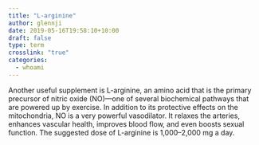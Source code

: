 ```yaml
---
title: "L-arginine"
author: glennji
date: 2019-05-16T19:58:10+10:00
draft: false
type: term
crosslink: "true"
categories:
  - whoami
---
```

Another useful supplement is L-arginine, an amino acid that is the primary precursor of nitric oxide (NO)—one of several biochemical pathways that are powered up by exercise. In addition to its protective effects on the mitochondria, NO is a very powerful vasodilator. It relaxes the arteries, enhances vascular health, improves blood flow, and even boosts sexual function. The suggested dose of L-arginine is 1,000–2,000 mg a day.
